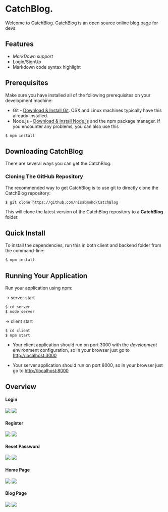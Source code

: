 # CatchBlog.
Welcome to CatchBlog.
CatchBlog is an open source online blog page for devs.

##  Features 
- *MarkDown support* 
- Login/SignUp
- Markdown code syntax highlight

## Prerequisites
Make sure you have installed all of the following prerequisites on your development machine:
* Git - [Download & Install Git](https://git-scm.com/downloads). OSX and Linux machines typically have this already installed.
* Node.js - [Download & Install Node.js](https://nodejs.org/en/download/) and the npm package manager. If you encounter any problems, you can also use this 

```bash
$ npm install 
```

## Downloading CatchBlog
There are several ways you can get the CatchBlog:

### Cloning The GitHub Repository
The recommended way to get CatchBlog is to use git to directly clone the CatchBlog repository:

```bash
$ git clone https://github.com/nisabmohd/CatchBlog
```
This will clone the latest version of the CatchBlog repository to a **CatchBlog** folder.



## Quick Install
To install the dependencies, run this in both client and backend folder from the command-line:
```bash
$ npm install
```
## Running Your Application

Run your application using npm:

&#8594; server start
```bash
$ cd server
$ node server
```

&#8594; client start
```bash
$ cd client
$ npm start
```

* Your client application should run on port 3000 with the *development* environment configuration, so in your browser just go to [http://localhost:3000](http://localhost:3000)

* Your server application should run on port 8000, so in your browser just go to [http://localhost:8000](http://localhost:3000)

## Overview

#### Login

<img src="./images/3.png">
<img src="./images/4.png">

#### Register
<img src="./images/5.png">
<img src="./images/6.png">

#### Reset Password
<img src="./images/8.png">
<img src="./images/7.png">

#### Home Page
<img src="./images/10.png">
<img src="./images/9.png">

#### Blog Page
<img src="./images/2.png">
<img src="./images/1.png">
